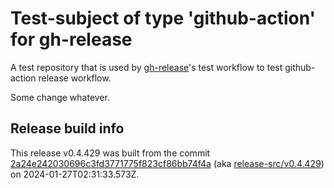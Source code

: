 # Test-subject of type 'github-action' for gh-release

A test repository that is used by [gh-release](https://github.com/kattecon/gh-release)'s test workflow to test github-action release workflow.

Some change whatever.


## Release build info

This release v0.4.429 was built from the commit [2a24e242030696c3fd3771775f823cf86bb74f4a](https://github.com/kattecon/gh-release-test-ga/tree/2a24e242030696c3fd3771775f823cf86bb74f4a) (aka [release-src/v0.4.429](https://github.com/kattecon/gh-release-test-ga/tree/release-src/v0.4.429)) on 2024-01-27T02:31:33.573Z.
        